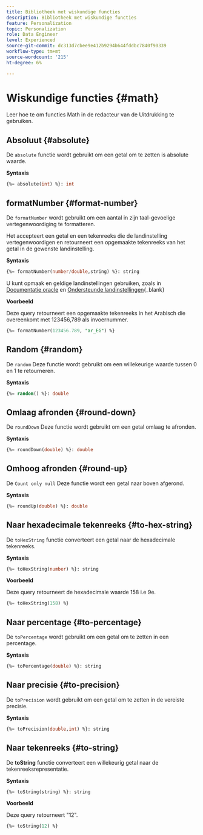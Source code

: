 ```yaml
---
title: Bibliotheek met wiskundige functies
description: Bibliotheek met wiskundige functies
feature: Personalization
topic: Personalization
role: Data Engineer
level: Experienced
source-git-commit: dc313d7cbee9e412b9294b644fddbc7840f90339
workflow-type: tm+mt
source-wordcount: '215'
ht-degree: 6%

---
```


# Wiskundige functies {#math}

Leer hoe te om functies Math in de redacteur van de Uitdrukking te gebruiken.

## Absoluut {#absolute}

De `absolute` functie wordt gebruikt om een getal om te zetten is absolute waarde.

**Syntaxis**

```sql
{%= absolute(int) %}: int
```

## formatNumber {#format-number}

De `formatNumber` wordt gebruikt om een aantal in zijn taal-gevoelige vertegenwoordiging te formatteren.

Het accepteert een getal en een tekenreeks die de landinstelling vertegenwoordigen en retourneert een opgemaakte tekenreeks van het getal in de gewenste landinstelling.

**Syntaxis**

```sql
{%= formatNumber(number/double,string) %}: string
```

U kunt opmaak en geldige landinstellingen gebruiken, zoals in [Documentatie oracle](https://docs.oracle.com/javase/8/docs/api/java/util/Locale.html) en [Ondersteunde landinstellingen](https://www.oracle.com/java/technologies/javase/jdk11-suported-locales.html){_blank}

**Voorbeeld**

Deze query retourneert een opgemaakte tekenreeks in het Arabisch die overeenkomt met 123456,789 als invoernummer.

```sql
{%= formatNumber(123456.789, "ar_EG") %}
```

## Random {#random}

De `random` Deze functie wordt gebruikt om een willekeurige waarde tussen 0 en 1 te retourneren.

**Syntaxis**

```sql
{%= random() %}: double
```

## Omlaag afronden {#round-down}

De `roundDown` Deze functie wordt gebruikt om een getal omlaag te afronden.

**Syntaxis**

```sql
{%= roundDown(double) %}: double
```

## Omhoog afronden {#round-up}

De `Count only null` Deze functie wordt een getal naar boven afgerond.

**Syntaxis**

```sql
{%= roundUp(double) %}: double
```

## Naar hexadecimale tekenreeks {#to-hex-string}

De `toHexString` functie converteert een getal naar de hexadecimale tekenreeks.

**Syntaxis**

```sql
{%= toHexString(number) %}: string
```

**Voorbeeld**

Deze query retourneert de hexadecimale waarde 158 i.e 9e.

```sql
{%= toHexString(158) %}
```

## Naar percentage {#to-percentage}

De `toPercentage` wordt gebruikt om een getal om te zetten in een percentage.

**Syntaxis**

```sql
{%= toPercentage(double) %}: string
```

## Naar precisie {#to-precision}

De `toPrecision` wordt gebruikt om een getal om te zetten in de vereiste precisie.

**Syntaxis**

```sql
{%= toPrecision(double,int) %}: string
```

## Naar tekenreeks {#to-string}

De **toString** functie converteert een willekeurig getal naar de tekenreeksrepresentatie.

**Syntaxis**

```sql
{%= toString(string) %}: string
```

**Voorbeeld**

Deze query retourneert &quot;12&quot;.

```sql
{%= toString(12) %} 
```
